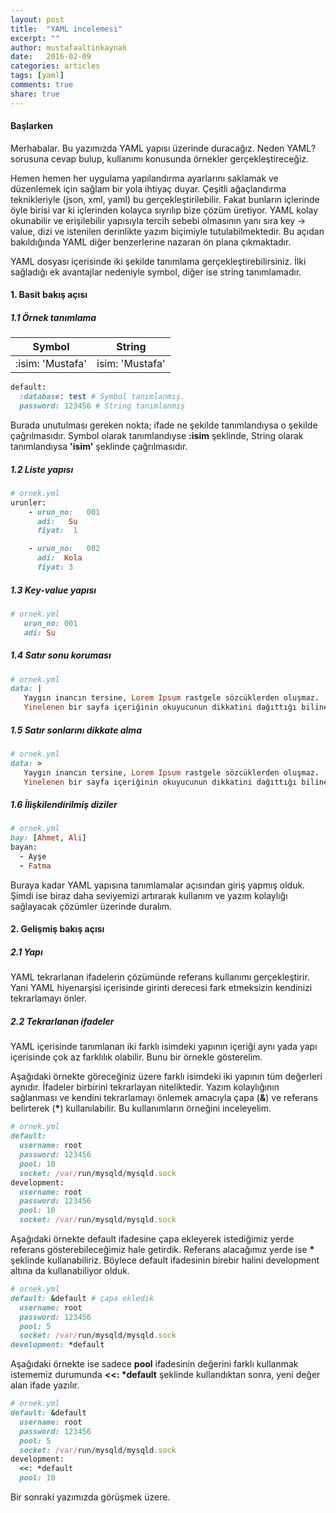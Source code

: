 ```yaml
---
layout: post
title:  "YAML incelemesi"
excerpt: ""
author: mustafaaltinkaynak
date:   2016-02-09
categories: articles
tags: [yaml]
comments: true
share: true
---
```


#### Başlarken

Merhabalar. Bu yazımızda YAML yapısı üzerinde duracağız. Neden YAML? sorusuna cevap bulup, kullanımı konusunda örnekler gerçekleştireceğiz.

Hemen hemen her uygulama yapılandırma ayarlarını saklamak ve düzenlemek için sağlam bir yola ihtiyaç duyar. Çeşitli ağaçlandırma teknikleriyle (json, xml, yaml) bu gerçekleştirilebilir. Fakat bunların içlerinde öyle birisi var ki içlerinden kolayca sıyrılıp bize çözüm üretiyor. YAML kolay okunabilir ve erişilebilir yapısıyla tercih sebebi olmasının yanı sıra key -> value, dizi ve istenilen derinlikte yazım biçimiyle tutulabilmektedir. Bu açıdan bakıldığında YAML diğer benzerlerine nazaran ön plana çıkmaktadır.

YAML dosyası içerisinde iki şekilde tanımlama gerçekleştirebilirsiniz. İlki sağladığı ek avantajlar nedeniyle symbol, diğer ise string tanımlamadır.


#### 1. Basit bakış açısı

##### 1.1 Örnek tanımlama

|Symbol|String|
|---|---|
|:isim: 'Mustafa'|isim: 'Mustafa'|

```ruby
default:
  :database: test # Symbol tanımlanmış.
  password: 123456 # String tanımlanmış
```
Burada unutulması gereken nokta; ifade ne şekilde tanımlandıysa o şekilde çağrılmasıdır. Symbol olarak tanımlandıyse **:isim** şeklinde, String olarak tanımlandıysa **'isim'** şeklinde çağrılmasıdır.

##### 1.2 Liste yapısı

```ruby
# ornek.yml
urunler:
    - urun_no:   001
      adi:   Su
      fiyat:  1

    - urun_no:   002
      adi:  Kola 
      fiyat: 3
```

##### 1.3 Key-value yapısı
```ruby
# ornek.yml
   urun_no: 001
   adi: Su
```

##### 1.4 Satır sonu koruması
```ruby
# ornek.yml
data: |
   Yaygın inancın tersine, Lorem Ipsum rastgele sözcüklerden oluşmaz.
   Yinelenen bir sayfa içeriğinin okuyucunun dikkatini dağıttığı bilinen bir gerçektir.
``` 

##### 1.5 Satır sonlarını dikkate alma
```ruby
# ornek.yml
data: >
   Yaygın inancın tersine, Lorem Ipsum rastgele sözcüklerden oluşmaz.
   Yinelenen bir sayfa içeriğinin okuyucunun dikkatini dağıttığı bilinen bir gerçektir.
``` 

##### 1.6 İlişkilendirilmiş diziler
```ruby
# ornek.yml
bay: [Ahmet, Ali]
bayan:
  - Ayşe
  - Fatma
``` 

Buraya kadar YAML yapısına tanımlamalar açısından giriş yapmış olduk. Şimdi ise biraz daha seviyemizi artırarak kullanım ve yazım kolaylığı sağlayacak çözümler üzerinde duralım.

#### 2. Gelişmiş bakış açısı 
##### 2.1 Yapı
YAML tekrarlanan ifadelerin çözümünde referans kullanımı gerçekleştirir. Yani YAML hiyenarşisi içerisinde girinti derecesi fark etmeksizin kendinizi tekrarlamayı önler.

##### 2.2 Tekrarlanan ifadeler
YAML içerisinde tanımlanan iki farklı isimdeki yapının içeriği aynı yada yapı içerisinde çok az farklılık olabilir. Bunu bir örnekle gösterelim.


Aşağıdaki örnekte göreceğiniz üzere farklı isimdeki iki yapının tüm değerleri aynıdır. İfadeler birbirini tekrarlayan niteliktedir. Yazım kolaylığının sağlanması ve kendini tekrarlamayı önlemek amacıyla çapa (**&**) ve referans belirterek (__*__) kullanılabilir. Bu kullanımların örneğini inceleyelim.

```ruby
# ornek.yml
default: 
  username: root
  password: 123456
  pool: 10
  socket: /var/run/mysqld/mysqld.sock
development:
  username: root
  password: 123456
  pool: 10
  socket: /var/run/mysqld/mysqld.sock
``` 

Aşağıdaki örnekte default ifadesine çapa ekleyerek istediğimiz yerde referans gösterebileceğimiz hale getirdik. Referans alacağımız yerde ise __*__ şeklinde kullanabiliriz. Böylece default ifadesinin birebir halini development altına da kullanabiliyor olduk. 

```ruby
# ornek.yml
default: &default # çapa ekledik
  username: root
  password: 123456
  pool: 5
  socket: /var/run/mysqld/mysqld.sock
development: *default
``` 

Aşağıdaki örnekte ise sadece **pool** ifadesinin değerini farklı kullanmak istememiz durumunda __<<: *default__ şeklinde kullandıktan sonra, yeni değer alan ifade yazılır.

```ruby
# ornek.yml
default: &default
  username: root
  password: 123456
  pool: 5
  socket: /var/run/mysqld/mysqld.sock
development:
  <<: *default
  pool: 10
``` 

Bir sonraki yazımızda görüşmek üzere. 

